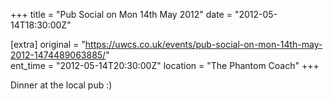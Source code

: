 +++
title = "Pub Social on Mon 14th May 2012"
date = "2012-05-14T18:30:00Z"

[extra]
original = "https://uwcs.co.uk/events/pub-social-on-mon-14th-may-2012-1474489063885/"    
ent_time = "2012-05-14T20:30:00Z"
location = "The Phantom Coach"
+++

Dinner at the local pub :)

